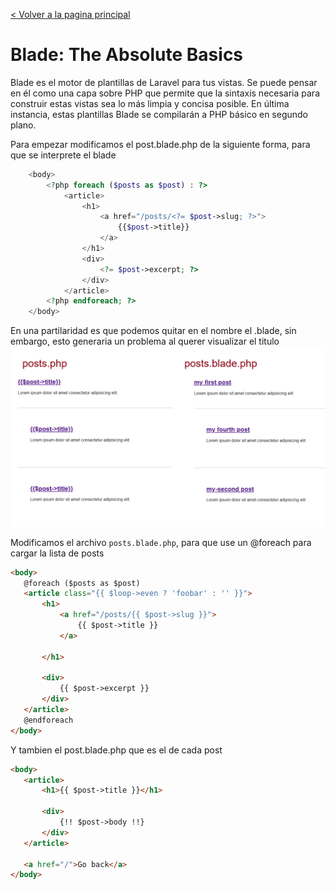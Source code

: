 [< Volver a la pagina principal](/docs/readme.md)

# Blade: The Absolute Basics

Blade es el motor de plantillas de Laravel para tus vistas. Se puede pensar en él como una capa sobre PHP que permite que la sintaxis necesaria para construir estas vistas sea lo más limpia y concisa posible. En última instancia, estas plantillas Blade se compilarán a PHP básico en segundo plano.

Para empezar modificamos el post.blade.php de la siguiente forma, para que se interprete el blade
```php
    <body>
        <?php foreach ($posts as $post) : ?>
            <article>
                <h1>
                    <a href="/posts/<?= $post->slug; ?>">
                        {{$post->title}}
                    </a>
                </h1>
                <div>
                    <?= $post->excerpt; ?>
                </div>
            </article>
        <?php endforeach; ?>
    </body>
```

En una partilaridad es que podemos quitar en el nombre el .blade, sin embargo, esto generaria un problema al querer visualizar el titulo
![titleblade](./images/blade-title.png)




Modificamos el archivo `posts.blade.php`, para que use un @foreach para cargar la lista de posts

 ```html
 <body>
    @foreach ($posts as $post)
    <article class="{{ $loop->even ? 'foobar' : '' }}">
        <h1>
            <a href="/posts/{{ $post->slug }}">
                {{ $post->title }}
            </a>

        </h1>

        <div>
            {{ $post->excerpt }}
        </div>
    </article>
    @endforeach
</body>
```

Y tambien el post.blade.php que es el de cada post

 ```html
 <body>
    <article>
        <h1>{{ $post->title }}</h1>

        <div>
            {!! $post->body !!}
        </div>
    </article>

    <a href="/">Go back</a>
</body>
```
